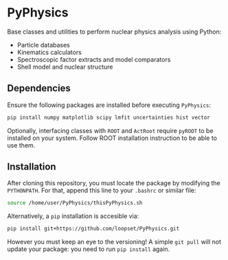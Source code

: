 # PyPhysics

Base classes and utilities to perform nuclear physics analysis using Python:

- Particle databases
- Kinematics calculators
- Spectroscopic factor extracts and model comparators
- Shell model and nuclear structure

## Dependencies
Ensure the following packages are installed before executing `PyPhysics`:

```bash
pip install numpy matplotlib scipy lmfit uncertainties hist vector
```

Optionally, interfacing classes with `ROOT` and `ActRoot` require `pyROOT` to be installed on your system. Follow ROOT installation instruction to be able to use them.

## Installation

After cloning this repository, you must locate the package by modifying the `PYTHONPATH`. For that, append this line to your `.bashrc` or similar file:

```bash
source /home/user/PyPhysics/thisPyPhysics.sh
```

Alternatively, a `pip` installation is accesible via:

```bash
pip install git+https://github.com/loopset/PyPhysics.git
```

However you must keep an eye to the versioning! A simple `git pull` will not update your package: you need to run `pip install` again.